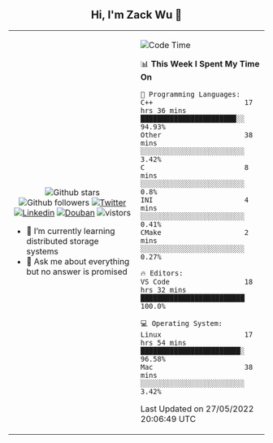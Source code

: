 <h2 align="center"> Hi, I'm Zack Wu 👋 </h2>

<table>
    <tr>
        <td valign="center" width="50%">
            <p align="center">
              <img src="https://img.shields.io/github/stars/izackwu?style=social" alt="Github stars" />
              <img src="https://img.shields.io/github/followers/izackwu?style=social" alt="Github followers" />
              <a href="https://twitter.com/_zackwu"><img src="https://img.shields.io/badge/@__zackwu-1DA1F2?style=flat&logo=Twitter&logoColor=white" alt="Twitter"/></a>
              <a href="https://www.linkedin.com/in/izackwu/?locale=en_US"><img src="https://img.shields.io/badge/@izackwu-0073b1?style=flat&logo=LinkedIn&logoColor=white" alt="Linkedin" /></a>
              <a href="https://www.douban.com/people/keith1"><img src="https://img.shields.io/badge/@keith1-007722?style=flat&logo=Douban&logoColor=white" alt="Douban" /></a>
              <img src="https://visitor-badge.glitch.me/badge?page_id=keithnull" alt="vistors" />
            </p>
            <ul>
                <li>🌱 I’m currently learning distributed storage systems</li>
                <li>💬 Ask me about everything but no answer is promised</li>
            </ul>
        </td>
       <td valign="top" width="50%">
    
<!--START_SECTION:waka-->
![Code Time](http://img.shields.io/badge/Code%20Time-0%20secs-blue)

📊 **This Week I Spent My Time On** 

```text
💬 Programming Languages: 
C++                      17 hrs 36 mins      ███████████████████████░░   94.93% 
Other                    38 mins             ░░░░░░░░░░░░░░░░░░░░░░░░░   3.42% 
C                        8 mins              ░░░░░░░░░░░░░░░░░░░░░░░░░   0.8% 
INI                      4 mins              ░░░░░░░░░░░░░░░░░░░░░░░░░   0.41% 
CMake                    2 mins              ░░░░░░░░░░░░░░░░░░░░░░░░░   0.27%

🔥 Editors: 
VS Code                  18 hrs 32 mins      █████████████████████████   100.0%

💻 Operating System: 
Linux                    17 hrs 54 mins      ████████████████████████░   96.58% 
Mac                      38 mins             ░░░░░░░░░░░░░░░░░░░░░░░░░   3.42%

```


 Last Updated on 27/05/2022 20:06:49 UTC
<!--END_SECTION:waka-->
</td></tr>
</table>


